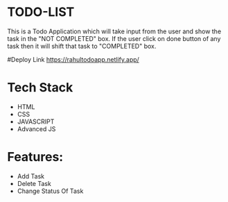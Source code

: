 # TODO-LIST
This is a Todo Application which will take input from the user and show the task in the "NOT COMPLETED" box. If the user click on done button of any task then it will shift that task to "COMPLETED" box.

#Deploy Link
https://rahultodoapp.netlify.app/

# Tech Stack
* HTML
* CSS
* JAVASCRIPT
* Advanced JS

# Features:
* Add Task
* Delete Task
* Change Status Of Task


